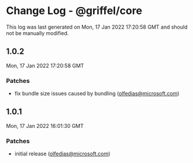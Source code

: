 # Change Log - @griffel/core

This log was last generated on Mon, 17 Jan 2022 17:20:58 GMT and should not be manually modified.

<!-- Start content -->

## 1.0.2

Mon, 17 Jan 2022 17:20:58 GMT

### Patches

- fix bundle size issues caused by bundling (olfedias@microsoft.com)

## 1.0.1

Mon, 17 Jan 2022 16:01:30 GMT

### Patches

- initial release (olfedias@microsoft.com)
